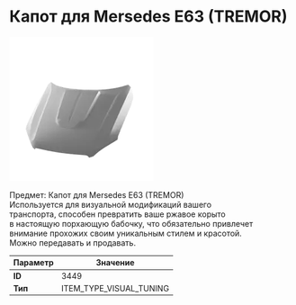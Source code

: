 # Капот для Mersedes E63 (TREMOR)

![Item Image](../img/3449.webp?raw=true)

Предмет: Капот для Mersedes E63 (TREMOR)<br>Используется для визуальной модификаций вашего<br>транспорта, способен превратить ваше ржавое корыто<br>в настоящую порхающую бабочку, что обязательно привлечет<br>внимание прохожих своим уникальным стилем и красотой.<br>Можно передавать и продавать.


| Параметр | Значение |
|----------|----------|
| **ID** | 3449 |
| **Тип** | ITEM_TYPE_VISUAL_TUNING |

